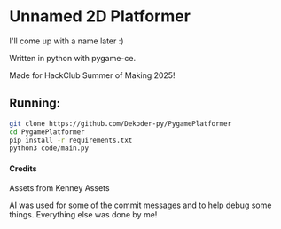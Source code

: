 # Unnamed 2D Platformer

I'll come up with a name later :)

Written in python with pygame-ce.

Made for HackClub Summer of Making 2025!

## Running:

```bash
git clone https://github.com/Dekoder-py/PygamePlatformer
cd PygamePlatformer
pip install -r requirements.txt
python3 code/main.py
```

#### Credits

Assets from Kenney Assets

AI was used for some of the commit messages and to help debug some things. Everything else was done by me!